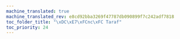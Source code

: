 ```yaml
---
machine_translated: true
machine_translated_rev: e8cd92bba3269f47787db090899f7c242adf7818
toc_folder_title: "\xDC\xE7\xFCnc\xFC Taraf"
toc_priority: 24
---
```



